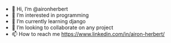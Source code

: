 - 👋 Hi, I’m @aironherbert
- 👀 I’m interested in programming
- 🌱 I’m currently learning django
- 💞️ I’m looking to collaborate on any project
- 📫 How to reach me https://www.linkedin.com/in/airon-herbert/
